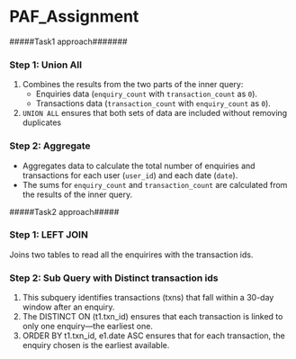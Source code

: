 # PAF_Assignment
#####Task1 approach#######
### **Step 1: Union All**
1. Combines the results from the two parts of the inner query:
   - Enquiries data (`enquiry_count` with `transaction_count` as `0`).
   - Transactions data (`transaction_count` with `enquiry_count` as `0`).
2. `UNION ALL` ensures that both sets of data are included without removing duplicates

### **Step 2: Aggregate**
   - Aggregates data to calculate the total number of enquiries and transactions for each user (`user_id`) and each date (`date`).
   - The sums for `enquiry_count` and `transaction_count` are calculated from the results of the inner query.

#####Task2 approach#####
### **Step 1: LEFT JOIN**
Joins two tables to read all the enquirires with the transaction ids.

### **Step 2: Sub Query with Distinct transaction ids**
1. This subquery identifies transactions (txns) that fall within a 30-day window after an enquiry.
2. The DISTINCT ON (t1.txn_id) ensures that each transaction is linked to only one enquiry—the earliest one.
3. ORDER BY t1.txn_id, e1.date ASC ensures that for each transaction, the enquiry chosen is the earliest available.






